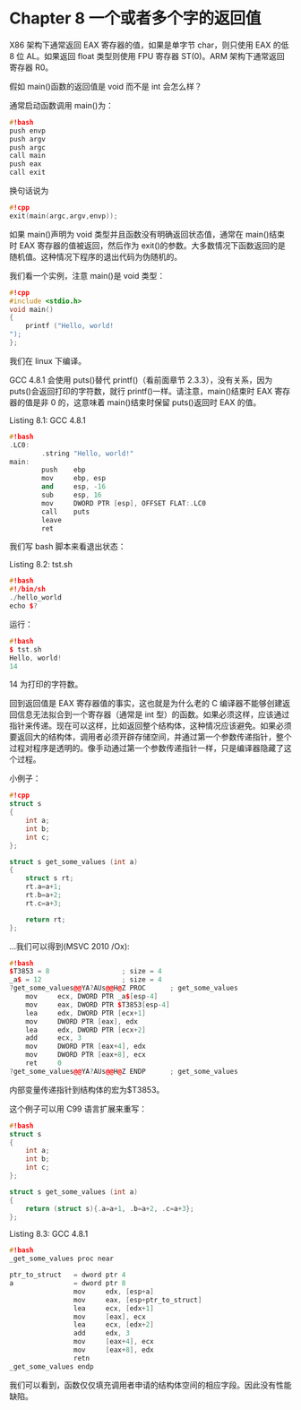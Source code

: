 # Chapter 8 一个或者多个字的返回值

X86 架构下通常返回 EAX 寄存器的值，如果是单字节 char，则只使用 EAX 的低 8 位 AL。如果返回 float 类型则使用 FPU 寄存器 ST(0)。ARM 架构下通常返回寄存器 R0。

假如 main()函数的返回值是 void 而不是 int 会怎么样？

通常启动函数调用 main()为：

```cpp
#!bash
push envp
push argv
push argc
call main
push eax
call exit 
```

换句话说为

```cpp
#!cpp
exit(main(argc,argv,envp)); 
```

如果 main()声明为 void 类型并且函数没有明确返回状态值，通常在 main()结束时 EAX 寄存器的值被返回，然后作为 exit()的参数。大多数情况下函数返回的是随机值。这种情况下程序的退出代码为伪随机的。

我们看一个实例，注意 main()是 void 类型：

```cpp
#!cpp
#include <stdio.h>
void main()
{
    printf ("Hello, world!
");
}; 
```

我们在 linux 下编译。

GCC 4.8.1 会使用 puts()替代 printf()（看前面章节 2.3.3），没有关系，因为 puts()会返回打印的字符数，就行 printf()一样。请注意，main()结束时 EAX 寄存器的值是非 0 的，这意味着 main()结束时保留 puts()返回时 EAX 的值。

Listing 8.1: GCC 4.8.1

```cpp
#!bash
.LC0:
        .string "Hello, world!"
main:
        push    ebp
        mov     ebp, esp
        and     esp, -16
        sub     esp, 16
        mov     DWORD PTR [esp], OFFSET FLAT:.LC0
        call    puts
        leave
        ret 
```

我们写 bash 脚本来看退出状态：

Listing 8.2: tst.sh

```cpp
#!bash
#!/bin/sh
./hello_world
echo $? 
```

运行：

```cpp
#!bash
$ tst.sh
Hello, world!
14 
```

14 为打印的字符数。

回到返回值是 EAX 寄存器值的事实，这也就是为什么老的 C 编译器不能够创建返回信息无法拟合到一个寄存器（通常是 int 型）的函数。如果必须这样，应该通过指针来传递。现在可以这样，比如返回整个结构体，这种情况应该避免。如果必须要返回大的结构体，调用者必须开辟存储空间，并通过第一个参数传递指针，整个过程对程序是透明的。像手动通过第一个参数传递指针一样，只是编译器隐藏了这个过程。

小例子：

```cpp
#!cpp
struct s
{
    int a;
    int b;
    int c;
};

struct s get_some_values (int a)
{
    struct s rt;
    rt.a=a+1;
    rt.b=a+2;
    rt.c=a+3;

    return rt;
}; 
```

…我们可以得到(MSVC 2010 /Ox):

```cpp
#!bash
$T3853 = 8                  ; size = 4
_a$ = 12                    ; size = 4
?get_some_values@@YA?AUs@@H@Z PROC      ; get_some_values
    mov     ecx, DWORD PTR _a$[esp-4]
    mov     eax, DWORD PTR $T3853[esp-4]
    lea     edx, DWORD PTR [ecx+1]
    mov     DWORD PTR [eax], edx
    lea     edx, DWORD PTR [ecx+2]
    add     ecx, 3
    mov     DWORD PTR [eax+4], edx
    mov     DWORD PTR [eax+8], ecx
    ret     0
?get_some_values@@YA?AUs@@H@Z ENDP      ; get_some_values 
```

内部变量传递指针到结构体的宏为$T3853。

这个例子可以用 C99 语言扩展来重写：

```cpp
#!bash
struct s
{
    int a;
    int b;
    int c;
};

struct s get_some_values (int a)
{
    return (struct s){.a=a+1, .b=a+2, .c=a+3};
}; 
```

Listing 8.3: GCC 4.8.1

```cpp
#!bash
_get_some_values proc near

ptr_to_struct   = dword ptr 4
a               = dword ptr 8
                mov     edx, [esp+a]
                mov     eax, [esp+ptr_to_struct]
                lea     ecx, [edx+1]
                mov     [eax], ecx
                lea     ecx, [edx+2]
                add     edx, 3
                mov     [eax+4], ecx
                mov     [eax+8], edx
                retn
_get_some_values endp 
```

我们可以看到，函数仅仅填充调用者申请的结构体空间的相应字段。因此没有性能缺陷。